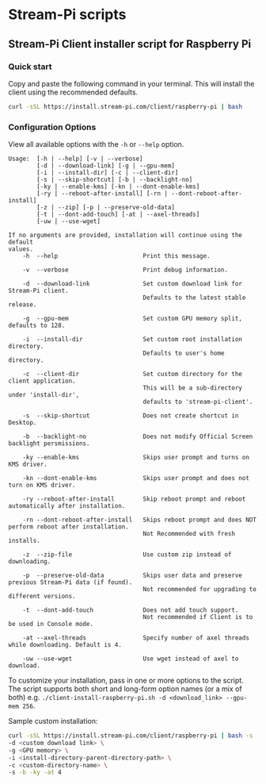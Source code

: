 # Stream-Pi scripts

## Stream-Pi Client installer script for Raspberry Pi

### Quick start

Copy and paste the following command in your terminal. This will install the
client using the recommended defaults.

```sh
curl -sSL https://install.stream-pi.com/client/raspberry-pi | bash
```

### Configuration Options

View all available options with the `-h` or `--help` option.

```
Usage:  [-h | --help] [-v | --verbose]    
        [-d | --download-link] [-g | --gpu-mem]    
        [-i | --install-dir] [-c | --client-dir]
        [-s | --skip-shortcut] [-b | --backlight-no]
        [-ky | --enable-kms] [-kn | --dont-enable-kms] 
        [-ry | --reboot-after-install] [-rn | --dont-reboot-after-install]
        [-z | --zip] [-p | --preserve-old-data]
        [-t | --dont-add-touch] [-at | --axel-threads]
        [-uw | --use-wget]

If no arguments are provided, installation will continue using the default
values.
    -h  --help                        Print this message.

    -v  --verbose                     Print debug information.

    -d  --download-link               Set custom download link for Stream-Pi client.
                                      Defaults to the latest stable release.

    -g  --gpu-mem                     Set custom GPU memory split, defaults to 128.

    -i  --install-dir                 Set custom root installation directory.
                                      Defaults to user's home directory.

    -c  --client-dir                  Set custom directory for the client application.
                                      This will be a sub-directory under 'install-dir',
                                      defaults to 'stream-pi-client'.

    -s  --skip-shortcut               Does not create shortcut in Desktop.

    -b  --backlight-no                Does not modify Official Screen backlight persmissions.

    -ky --enable-kms                  Skips user prompt and turns on KMS driver.

    -kn --dont-enable-kms             Skips user prompt and does not turn on KMS driver.

    -ry --reboot-after-install        Skip reboot prompt and reboot automatically after installation.

    -rn --dont-reboot-after-install   Skips reboot prompt and does NOT perform reboot after installation.
                                      Not Recommended with fresh installs.

    -z  --zip-file                    Use custom zip instead of downloading.

    -p  --preserve-old-data           Skips user data and preserve previous Stream-Pi data (if found).
                                      Not recommended for upgrading to different versions.

    -t  --dont-add-touch              Does not add touch support. 
                                      Not recommended if Client is to be used in Console mode.

    -at --axel-threads                Specify number of axel threads while downloading. Default is 4.

    -uw --use-wget                    Use wget instead of axel to download.
```

To customize your installation, pass in one or more options to the script.
The script supports both short and long-form option names (or a mix of both)
e.g. `./client-install-raspberry-pi.sh -d <download_link> --gpu-mem 256`.

Sample custom installation:

```sh
curl -sSL https://install.stream-pi.com/client/raspberry-pi | bash -s -- \
-d <custom download link> \
-g <GPU memory> \
-i <install-directory-parent-directory-path> \
-c <custom-directory-name> \
-s -b -ky -at 4
```
